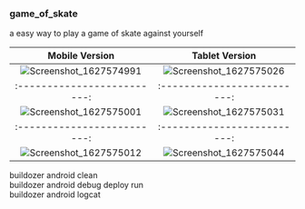 ### game_of_skate

a easy way to play a game of skate against yourself 

Mobile Version            | Tablet Version
:-------------------------:|:-------------------------:
![Screenshot_1627574991](https://user-images.githubusercontent.com/50703696/127527265-e902d2c6-eca8-4957-9369-525d6d49998f.png)|![Screenshot_1627575026](https://user-images.githubusercontent.com/50703696/127527272-f5d13f82-27c3-46c9-bd10-98424b989aba.png)
:-------------------------:|:-------------------------:
![Screenshot_1627575001](https://user-images.githubusercontent.com/50703696/127527268-8626136c-95a4-45a5-a57e-0a1035652d3f.png)|![Screenshot_1627575031](https://user-images.githubusercontent.com/50703696/127527275-76e5c553-1cd0-42a0-93f2-5e309ea87d16.png)
:-------------------------:|:-------------------------:
![Screenshot_1627575012](https://user-images.githubusercontent.com/50703696/127527270-2c38140e-a706-4c8f-b0cd-46ed71dbbb1e.png)|![Screenshot_1627575044](https://user-images.githubusercontent.com/50703696/127527259-9b7b2c3b-7295-4480-bba8-b06d1438631c.png)


buildozer android clean  
buildozer android debug deploy run  
buildozer android logcat  

